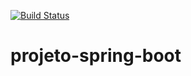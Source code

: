 [![Build Status](https://app.travis-ci.com/vanessa-held/projeto-spring-boot.svg?branch=main)](https://app.travis-ci.com/vanessa-held/projeto-spring-boot)
# projeto-spring-boot